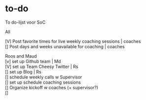 # to-do
To do-lijst voor SoC

All  


[V] Post favorite times for live weekly coaching sessions | coaches   
[] Post days and weeks unavailable for coaching | coaches


Roos and Maud  
[v] set up Github team | Md  
[V] set up Team Cheesy Twitter | Rs  
[] set up Blog | Rs  
[] schedule weekly calls w Supervisor  
[] set up schedule coaching sessions  
[] Organize kickoff w coaches (+ supervisor?)  
[] 


